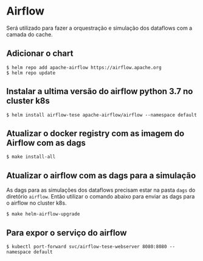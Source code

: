 # Airflow

Será utilizado para fazer a orquestração e simulação dos dataflows com a camada do cache.

## Adicionar o chart

    $ helm repo add apache-airflow https://airflow.apache.org
    $ helm repo update

## Instalar a ultima versão do airflow python 3.7 no cluster k8s

    $ helm install airflow-tese apache-airflow/airflow --namespace default

## Atualizar o docker registry com as imagem do Airflow com as dags

    $ make install-all

## Atualizar o airflow com as dags para a simulação

As dags para as simulações dos dataflows precisam estar na pasta `dags` do diretório `airflow`. Então utilizar o comando abaixo para enviar as dags para o airflow no cluster k8s.

    $ make helm-airflow-upgrade

## Para expor o serviço do airflow

    $ kubectl port-forward svc/airflow-tese-webserver 8080:8080 --namespace default